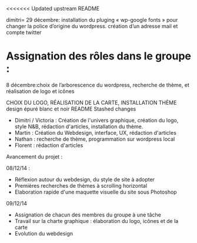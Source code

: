 <<<<<<< Updated upstream
README


dimitri=
29 décembre: installation du pluging « wp-google fonts » pour changer la police d’origine du wordpress. création d’un adresse mail et compte twitter



Assignation des rôles dans le groupe :
=======
8 décembre:choix de l’arborescence du wordpress, recherche de thème, et réalisation de logo et icônes

CHOIX DU LOGO, RÉALISATION DE LA CARTE, INSTALLATION THÈME
design épuré blanc et noir  README
 Stashed changes

- Dimitri / Victoria : Création de l'univers graphique, création du logo, style N&B, rédaction d'articles, installation du thème.
- Martin : Création du Webdesign, interface, UX, rédaction d'articles
- Nathan :  recherche de thème, programmation sur wordpress local
- Florent : rédaction d'articles


Avancement du projet : 

08/12/14 :

- Réflexion autour du webdesign, du style de site à adopter
- Premières recherches de thèmes à scrolling horizontal
- Elaboration rapide d'une maquette visuelle du site sous Photoshop

09/12/14

- Assignation de chacun des membres du groupe à une tâche
- Travail sur la charte graphique : élaboration du logo, icônes et de la carte
- Evolution du webdesign
